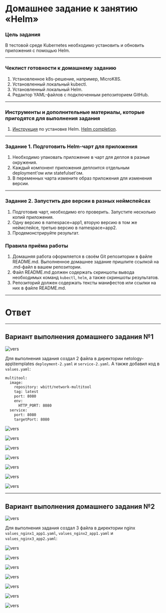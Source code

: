 # Домашнее задание к занятию «Helm»

### Цель задания

В тестовой среде Kubernetes необходимо установить и обновить приложения с помощью Helm.

------

### Чеклист готовности к домашнему заданию

1. Установленное k8s-решение, например, MicroK8S.
2. Установленный локальный kubectl.
3. Установленный локальный Helm.
4. Редактор YAML-файлов с подключенным репозиторием GitHub.

------

### Инструменты и дополнительные материалы, которые пригодятся для выполнения задания

1. [Инструкция](https://helm.sh/docs/intro/install/) по установке Helm. [Helm completion](https://helm.sh/docs/helm/helm_completion/).

------

### Задание 1. Подготовить Helm-чарт для приложения

1. Необходимо упаковать приложение в чарт для деплоя в разные окружения. 
2. Каждый компонент приложения деплоится отдельным deployment’ом или statefulset’ом.
3. В переменных чарта измените образ приложения для изменения версии.

------
### Задание 2. Запустить две версии в разных неймспейсах

1. Подготовив чарт, необходимо его проверить. Запуститe несколько копий приложения.
2. Одну версию в namespace=app1, вторую версию в том же неймспейсе, третью версию в namespace=app2.
3. Продемонстрируйте результат.

### Правила приёма работы

1. Домашняя работа оформляется в своём Git репозитории в файле README.md. Выполненное домашнее задание пришлите ссылкой на .md-файл в вашем репозитории.
2. Файл README.md должен содержать скриншоты вывода необходимых команд `kubectl`, `helm`, а также скриншоты результатов.
3. Репозиторий должен содержать тексты манифестов или ссылки на них в файле README.md.

------

# Ответ

------

## Вариант выполнения домашнего задания №1

![vers](img/option_1/1_1_helm_create.png)

Для выполнения задания создал 2 файла в директории netology-app\templates `deployment-2.yaml` и `service-2.yaml`. А также добавил код в `values.yaml`:

```sh
multitool:
  image:
    repository: wbitt/network-multitool
    tag: latest
    port: 8080
    env:
      HTTP_PORT: 8080
  service:
    port: 8080
    targetPort: 8080
```

![vers](img/option_1/1_2_lint.png)

![vers](img/option_1/1_3_create_app1.png)

![vers](img/option_1/1_4_app_1_22.png)

![vers](img/option_1/1_5_app_1_24.png)

![vers](img/option_1/1_6_create_app2.png)

![vers](img/option_1/1_7_app_1_26.png)

![vers](img/option_1/1_8_info_app1_2.png.png)

------

## Вариант выполнения домашнего задания №2

![vers](img/option_2/1_1_helm_create.png)

Для выполнения задания создал 3 файла в директории nginx `values_nginx1_app1.yaml`, `values_nginx2_app1.yaml` и `values_nginx3_app2.yaml`:

![vers](img/option_2/2_1_app1.png)

![vers](img/option_2/2_2_nginx1.png)

![vers](img/option_2/2_3_nginx2.png)

![vers](img/option_2/2_4.png)

![vers](img/option_2/2_5_app2.png)

![vers](img/option_2/2_6_nginx3.png)

![vers](img/option_2/2_7.png)